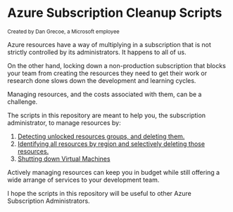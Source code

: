 # Azure Subscription Cleanup Scripts
<sup>Created by Dan Grecoe, a Microsoft employee</sup>

Azure resources have a way of multiplying in a subscription that is not strictly controlled by its administrators. It happens to all of us.

On the other hand, locking down a non-production subscription that blocks your team from creating the resources they need to get their work or research done slows down the development and learning cycles. 

Managing resources, and the costs associated with them, can be a challenge. 

The scripts in this repository are meant to help you, the subscription administrator, to manage resources by:

1.	[Detecting unlocked resources groups, and deleting them.](./ResourceGroupLevel)
2.	[Identifying all resources by region and selectively deleting those resources.](./ResourceLevel)
3.	[Shutting down Virtual Machines](./VirtualMachines)

Actively managing resources can keep you in budget while still offering a wide arrange of services to your development team.

I hope the scripts in this repository will be useful to other Azure Subscription Administrators.
